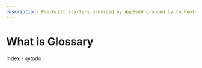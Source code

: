 ```yaml
---
description: Pre-built starters provided by AppSeed grouped by technologies.
---
```


# What is Glossary

Index - @todo
